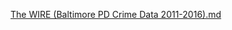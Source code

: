 [The WIRE (Baltimore PD Crime Data 2011-2016).md](https://github.com/user-attachments/files/17217801/The.WIRE.Baltimore.PD.Crime.Data.2011-2016.md)
